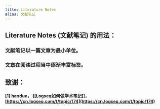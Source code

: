 ```yaml
---
title: Literature Notes
alias: 文献笔记
---
```


## Literature Notes (文献笔记) 的用法：
### 文献笔记以一篇文章为最小单位。
### 文章在阅读过程当中逐渐丰富标签。
## 致谢：
#### [1] handuo， [[Logseq如何做学术笔记]]，[https://cn.logseq.com/t/topic/174](https://cn.logseq.com/t/topic/174)